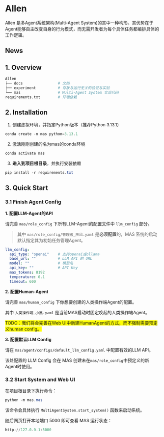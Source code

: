 # Allen

Allen 是多Agent系统架构(Multi-Agent System)的其中一种构形。其优势在于Agent能够自主改变自身的行为模式，而无需开发者为每个具体任务都编排具体的工作逻辑。



## News



## 1. Overview

```python
Allen
├── docs                # 文档
├── experiment			# 存放与运行无关的验证与实验
└── mas                 # Multi-Agent System 实现代码
requirements.txt        # 环境依赖
```





## 2. Installation

1. 创建虚拟环境，并指定Python版本（推荐Python 3.13.1）

```powershell
conda create -n mas python=3.13.1
```

2. 激活刚刚创建的名为mas的conda环境

```powershell
conda activate mas
```

3. **进入到项目根目录**，并执行安装依赖

```powershell
pip install -r requirements.txt
```



## 3. Quick Start

### 3.1 Finish Agent Config

**1. 配置LLM-Agent的API**

请完善 `mas/role_config` 下所有LLM-Agent的配置文件中 `llm_config` 部分。

> 其中 `mas/role_config/管理者_灰风.yaml` 是**必须配置**的，MAS 系统的启动默认指定其为初始任务管理Agent。

```yaml
llm_config:
  api_type: "openai"    # 支持openai或ollama
  base_url: ""          # LLM API 的 URL
  model: ""             # 模型名
  api_key: ""           # API Key
  max_tokens: 8192
  temperature: 0.1
  timeout: 600
```



**2. 配置Human-Agent**

请完善 `mas/human_config` 下你想要创建的人类操作端Agent的配置。

其中 `人类操作端_小黑.yaml` 是当前MAS启动时固定唤起的人类操作端Agent。

<span style="background-color:yellow">TODO：我们将会完善在Web UI中新建HumanAgent的方式，而不强制需要预定义human config。</span>



**3. 配置默认LLM Config**

请在 `mas/agent/configs/default_llm_config.yaml` 中配置有效的LLM API。

该处配置的 LLM Config 会在 MAS 创建未在`mas/role_config`中预定义的新Agent时使用。





### 3.2 Start System and Web UI

在项目根目录下执行命令：

```powershell
python -m mas.mas
```

该命令会具体执行 `MultiAgentSystem.start_system()` 函数来启动系统。

随后网页打开本地端口 5000 即可查看 MAS 运行状态：

```powershell
http://127.0.0.1:5000
```



